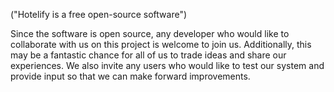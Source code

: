 ("Hotelify is a free open-source software") 

Since the software is open source, any developer who would like to collaborate with us on this project is welcome to join us. Additionally, this may be a fantastic chance for all of us to trade ideas and share our experiences. 
We also invite any users who would like to test our system and provide input so that we can make forward improvements.

